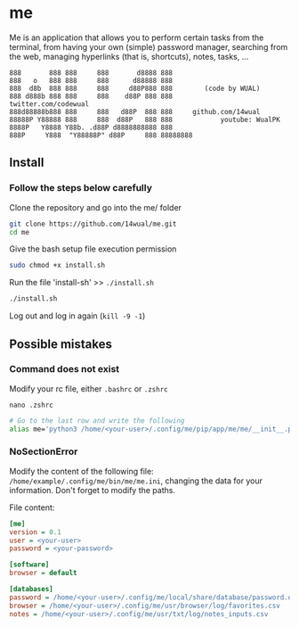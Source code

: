# me

Me is an application that allows you to perform certain tasks from the terminal, from having your own (simple) password manager, searching from the web, managing hyperlinks (that is, shortcuts), notes, tasks, ...

```
888       888 888     888       d8888 888
888   o   888 888     888      d88888 888
888  d8b  888 888     888     d88P888 888        (code by WUAL)
888 d888b 888 888     888    d88P 888 888            twitter.com/codewual
888d88888b888 888     888   d88P  888 888     github.com/14wual
88888P Y88888 888     888  d88P   888 888            youtube: WualPK
8888P   Y8888 Y88b. .d88P d8888888888 888     
888P     Y888  "Y88888P" d88P     888 88888888
```


## Install

### Follow the steps below carefully

Clone the repository and go into the me/ folder

```bash
git clone https://github.com/14wual/me.git
cd me
```

Give the bash setup file execution permission

```bash
sudo chmod +x install.sh
```

Run the file 'install-sh' >> `./install.sh`

```bash
./install.sh
```

Log out and log in again (`kill -9 -1`)

## Possible mistakes

### Command does not exist

Modify your rc file, either `.bashrc` or `.zshrc`

```
nano .zshrc
```

```bash
# Go to the last row and write the following
alias me='python3 /home/<your-user>/.config/me/pip/app/me/me/__init__.py'
```

### NoSectionError

Modify the content of the following file: `/home/example/.config/me/bin/me/me.ini`, changing the data for your information.
Don't forget to modify the paths.

File content:

```ini
[me]
version = 0.1 
user = <your-user> 
password = <your-password>

[software]
browser = default

[databases]
password = /home/<your-user>/.config/me/local/share/database/password.db
browser = /home/<your-user>/.config/me/usr/browser/log/favorites.csv
notes = /home/<your-user>/.config/me/usr/txt/log/notes_inputs.csv
```
